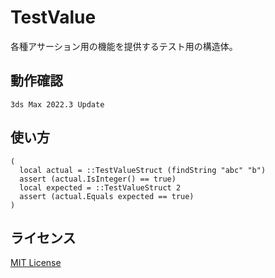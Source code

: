# TestValue

各種アサーション用の機能を提供するテスト用の構造体。

## 動作確認

`3ds Max 2022.3 Update`

## 使い方

```maxscript
(
  local actual = ::TestValueStruct (findString "abc" "b")
  assert (actual.IsInteger() == true)
  local expected = ::TestValueStruct 2
  assert (actual.Equals expected == true)
)
```

## ライセンス

[MIT License](https://github.com/imaoki/TestValue/blob/main/LICENSE)
